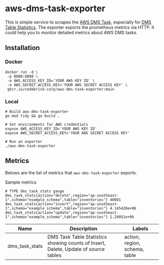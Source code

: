 # aws-dms-task-exporter

 This is simple service to scrapes the [AWS DMS Task](https://docs.aws.amazon.com/dms/latest/userguide/CHAP_Monitoring.html), especially for [DMS Table Statistics](https://docs.aws.amazon.com/dms/latest/userguide/CHAP_Monitoring.html#CHAP_Tasks.CustomizingTasks.TableState). The exporter exports the prometheus metrics via HTTP. It could help you to monitor detailed metrics about AWS DMS tasks.


## Installation

### Docker
```shell
docker run -d \
 -p 8080:8080 \
 -e AWS_ACCESS_KEY_ID='YOUR AWS KEY ID' \
 -e AWS_SECRET_ACCESS_KEY='YOUR AWS SECRET ACCESS KEY' \
 ghcr.io/codebrick-corp/aws-dms-task-exporter:main
```

### Local
```shell
# Build aws-dms-task-exporter
go mod tidy && go build .

# Set environments for AWS credentials
expose AWS_ACCESS_KEY_ID='YOUR AWS KEY ID'
expose AWS_SECRET_ACCESS_KEY='YOUR AWS SECRET ACCESS KEY'

# Run an exporter
./aws-dms-task-exporter 
```

## Metrics
Belows are the list of metrics that `aws-dms-task-exporter` exports.

Sample metrics
```
# TYPE dms_task_stats gauge
dms_task_stats{action="delete",region="ap-southeast-1",schema="example_schema",table="inventories"} 40601
dms_task_stats{action="insert",region="ap-southeast-1",schema="example_schema",table="inventories"} 4.145428e+06
dms_task_stats{action="update",region="ap-southeast-1",schema="example_schema",table="inventories"} 1.24051e+06
```

Name | Description | Labels
-----|-----|-----
dms_task_stats | DMS Task Table Statistics showing counts of Insert, Delete, Update of source tables | action, region, schema, table
